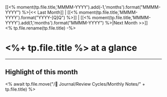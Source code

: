   
[[<% moment(tp.file.title,'MMMM-YYYY').add(-1,'months').format("MMMM-YYYY") %>|<< Last Month]] | [[<% moment(tp.file.title,'MMMM-YYYY').format("YYYY-[Q]Q") %>]] | [[<% moment(tp.file.title,'MMMM-YYYY').add(1,'months').format("MMMM-YYYY") %>|Next Month >>]]  
<% tp.file.rename(tp.file.title) -%>  
# <%+ tp.file.title %> at a glance  
---  

## Highlight of this month

<% await tp.file.move("/🌱 Journal/Review Cycles/Monthly Notes/" + tp.file.title) %>
